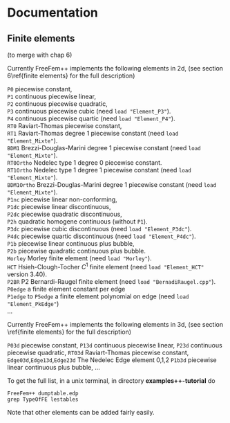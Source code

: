 # Documentation

## Finite elements
(to merge with chap 6)

Currently FreeFem++ implements the following elements in 2d, (see section 6\ref{finite elements} for the full description)

`P0` piecewise constant,  
`P1` continuous piecewise linear,  
`P2` continuous piecewise quadratic,  
`P3` continuous piecewise cubic (need  `load "Element_P3"`).  
`P4` continuous piecewise quartic (need  `load "Element_P4"`).  
`RT0` Raviart-Thomas piecewise constant,  
`RT1` Raviart-Thomas degree 1  piecewise constant (need  `load "Element_Mixte"`).  
`BDM1` Brezzi-Douglas-Marini degree 1  piecewise constant (need  `load "Element_Mixte"`).     
`RT0Ortho` Nedelec type 1 degree 0  piecewise constant.  
`RT1Ortho` Nedelec type 1 degree 1  piecewise constant (need `load "Element_Mixte"`).  
`BDM1Ortho` Brezzi-Douglas-Marini degree 1  piecewise constant (need `load "Element_Mixte"`).  
`P1nc` piecewise linear non-conforming,  
`P1dc` piecewise linear discontinuous,  
`P2dc` piecewise quadratic discontinuous,  
`P2h` quadratic homogene continuous (without `P1`).  
`P3dc` piecewise cubic discontinuous (need `load "Element_P3dc"`).  
`P4dc` piecewise quartic discontinuous (need `load "Element_P4dc"`).  
`P1b` piecewise linear continuous plus bubble,  
`P2b` piecewise quadratic continuous plus bubble.  
`Morley` Morley finite element (need `load "Morley"`).  
`HCT` Hsieh-Clough-Tocher $C^1$ finite element (need `load "Element_HCT"` version 3.40).  
`P2BR` P2 Bernardi-Raugel finite element (need `load "BernadiRaugel.cpp"`).  
`P0edge` a finite element constant per edge  
`P1edge` to `P5edge`  a finite element polynomial  on edge (need `load "Element_PkEdge"`)  
...

Currently FreeFem++ implements the following elements in 3d, (see section \ref{finite elements} for the full description)

`P03d` piecewise constant,
`P13d` continuous piecewise linear,
`P23d` continuous piecewise quadratic,
`RT03d` Raviart-Thomas piecewise constant,
`Edge03d`,`Edge13d`,`Edge23d` The Nedelec Edge element 0,1,2 
`P1b3d` piecewise linear continuous plus bubble,
...

To get the full list, in a unix terminal, in directory **examples++-tutorial** do

```
FreeFem++ dumptable.edp
grep TypeOfFE lestables
```

Note that other elements can be added fairly easily.
